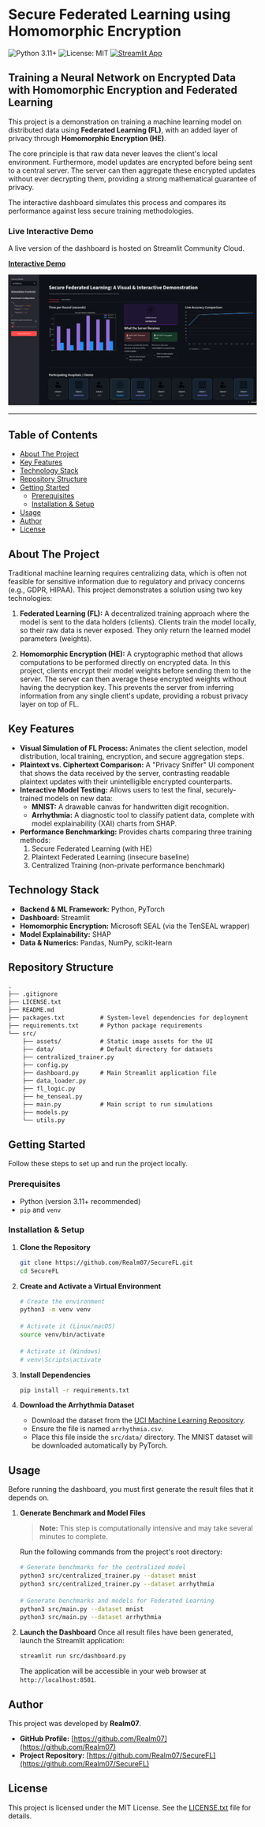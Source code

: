 # Secure Federated Learning using Homomorphic Encryption

![Python 3.11+](https://img.shields.io/badge/python-3.11+-blue.svg)
![License: MIT](https://img.shields.io/badge/License-MIT-yellow.svg)
<a href="https://securefl.streamlit.app/" target="_blank"><img src="https://static.streamlit.io/badges/streamlit_badge_black_white.svg" alt="Streamlit App"></a>
## Training a Neural Network on Encrypted Data with Homomorphic Encryption and Federated Learning
This project is a demonstration on training a machine learning model on distributed data using **Federated Learning (FL)**, with an added layer of privacy through **Homomorphic Encryption (HE)**.

The core principle is that raw data never leaves the client's local environment. Furthermore, model updates are encrypted before being sent to a central server. The server can then aggregate these encrypted updates without ever decrypting them, providing a strong mathematical guarantee of privacy.

The interactive dashboard simulates this process and compares its performance against less secure training methodologies.

### Live Interactive Demo

A live version of the dashboard is hosted on Streamlit Community Cloud.

**[Interactive Demo](https://securefl.streamlit.app/)**

![Dashboard Demo](src/assets/demo.png)

---

## Table of Contents

- [About The Project](#about-the-project)
- [Key Features](#key-features)
- [Technology Stack](#technology-stack)
- [Repository Structure](#repository-structure)
- [Getting Started](#getting-started)
  - [Prerequisites](#prerequisites)
  - [Installation & Setup](#installation--setup)
- [Usage](#usage)
- [Author](#author)
- [License](#license)

## About The Project

Traditional machine learning requires centralizing data, which is often not feasible for sensitive information due to regulatory and privacy concerns (e.g., GDPR, HIPAA). This project demonstrates a solution using two key technologies:

1.  **Federated Learning (FL):** A decentralized training approach where the model is sent to the data holders (clients). Clients train the model locally, so their raw data is never exposed. They only return the learned model parameters (weights).

2.  **Homomorphic Encryption (HE):** A cryptographic method that allows computations to be performed directly on encrypted data. In this project, clients encrypt their model weights before sending them to the server. The server can then average these encrypted weights without having the decryption key. This prevents the server from inferring information from any single client's update, providing a robust privacy layer on top of FL.

## Key Features

-   **Visual Simulation of FL Process:** Animates the client selection, model distribution, local training, encryption, and secure aggregation steps.
-   **Plaintext vs. Ciphertext Comparison:** A "Privacy Sniffer" UI component that shows the data received by the server, contrasting readable plaintext updates with their unintelligible encrypted counterparts.
-   **Interactive Model Testing:** Allows users to test the final, securely-trained models on new data:
    -   **MNIST:** A drawable canvas for handwritten digit recognition.
    -   **Arrhythmia:** A diagnostic tool to classify patient data, complete with model explainability (XAI) charts from SHAP.
-   **Performance Benchmarking:** Provides charts comparing three training methods:
    1.  Secure Federated Learning (with HE)
    2.  Plaintext Federated Learning (insecure baseline)
    3.  Centralized Training (non-private performance benchmark)

## Technology Stack

-   **Backend & ML Framework:** Python, PyTorch
-   **Dashboard:** Streamlit
-   **Homomorphic Encryption:** Microsoft SEAL (via the TenSEAL wrapper)
-   **Model Explainability:** SHAP
-   **Data & Numerics:** Pandas, NumPy, scikit-learn

## Repository Structure

```
.
├── .gitignore
├── LICENSE.txt
├── README.md
├── packages.txt          # System-level dependencies for deployment
├── requirements.txt      # Python package requirements
└── src/
    ├── assets/           # Static image assets for the UI
    ├── data/             # Default directory for datasets
    ├── centralized_trainer.py
    ├── config.py
    ├── dashboard.py      # Main Streamlit application file
    ├── data_loader.py
    ├── fl_logic.py
    ├── he_tenseal.py
    ├── main.py           # Main script to run simulations
    ├── models.py
    └── utils.py
```

## Getting Started

Follow these steps to set up and run the project locally.

### Prerequisites

-   Python (version 3.11+ recommended)
-   `pip` and `venv`

### Installation & Setup

1.  **Clone the Repository**
    ```bash
    git clone https://github.com/Realm07/SecureFL.git
    cd SecureFL
    ```

2.  **Create and Activate a Virtual Environment**
    ```bash
    # Create the environment
    python3 -m venv venv

    # Activate it (Linux/macOS)
    source venv/bin/activate

    # Activate it (Windows)
    # venv\Scripts\activate
    ```

3.  **Install Dependencies**
    ```bash
    pip install -r requirements.txt
    ```

4.  **Download the Arrhythmia Dataset**
    -   Download the dataset from the [UCI Machine Learning Repository](https://archive.ics.uci.edu/dataset/5/arrhythmia).
    -   Ensure the file is named `arrhythmia.csv`.
    -   Place this file inside the `src/data/` directory. The MNIST dataset will be downloaded automatically by PyTorch.

## Usage

Before running the dashboard, you must first generate the result files that it depends on.

1.  **Generate Benchmark and Model Files**
    
    > **Note:** This step is computationally intensive and may take several minutes to complete.

    Run the following commands from the project's root directory:
    ```bash
    # Generate benchmarks for the centralized model
    python3 src/centralized_trainer.py --dataset mnist
    python3 src/centralized_trainer.py --dataset arrhythmia

    # Generate benchmarks and models for Federated Learning
    python3 src/main.py --dataset mnist
    python3 src/main.py --dataset arrhythmia
    ```

2.  **Launch the Dashboard**
    Once all result files have been generated, launch the Streamlit application:
    ```bash
    streamlit run src/dashboard.py
    ```
    The application will be accessible in your web browser at `http://localhost:8501`.

## Author

This project was developed by **Realm07**.

-   **GitHub Profile:** [https://github.com/Realm07](https://github.com/Realm07)
-   **Project Repository:** [https://github.com/Realm07/SecureFL](https://github.com/Realm07/SecureFL)

## License

This project is licensed under the MIT License. See the [LICENSE.txt](LICENSE.txt) file for details.
